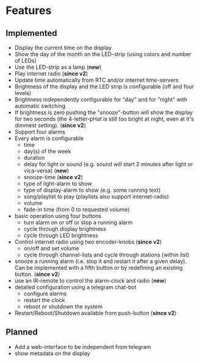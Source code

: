Features
========

Implemented
-----------

  - Display the current time on the display
  - Show the day of the month on the LED-strip (using colors and number of LEDs)
  - Use the LED-strip as a lamp (**new**)
  - Play internet radio (**since v2**)
  - Update time automatically from RTC and/or internet time-servers
  - Brightness of the display and the LED strip is configurable
    (off and four levels)
  - Brightness independently configurable for "day" and for "night" with
    automatic switching
  - If brightness is zero pushing the "snooze"-button will show the display
    for two seconds (the 4-letter-pHat is still too bright at night, even at
    it's dimmest setting). (**since v2**)
  - Support four alarms
  - Every alarm is configurable
    * time
    * day(s) of the week
    * duration
    * delay for light or sound (e.g. sound will start 2 minutes after light
      or vica-versa) (**new**)
    * snooze-time (**since v2**)
    * type of light-alarm to show
    * type of display-alarm to show (e.g. some running text)
    * song/playlist to play (playlists also support internet-radio)
    * volume
    * fade-in time (from 0 to requested volume)
  - basic operation using four buttons
    * turn alarm on or off or stop a running alarm
    * cycle through display brightness
    * cycle through LED brightness
  - Control internet radio using two encoder-knobs (**since v2**)
    * on/off and set volume
    * cycle through channel-lists and cycle through stations (within list)
  - snooze a running alarm (i.e. stop it and restart it after a given delay).
    Can be implemented with a fifth  button or by redefining an existing button.
    (**since v2**)
  - use an IR-remote to control the alarm-clock and radio (**new**)
  - detailed configuration using a telegram chat-bot
    * configure alarms
    * restart the clock
    * reboot or shutdown the system
  - Restart/Reboot/Shutdown available from push-button (**since v2**)


Planned
-------

  - Add a web-interface to be independent from telegram
  - show metadata on the display
